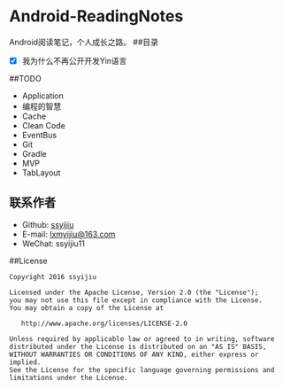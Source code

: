 # Android-ReadingNotes
Android阅读笔记，个人成长之路。
##目录
- [x] 我为什么不再公开开发Yin语言

##TODO
- Application
- 编程的智慧
- Cache
- Clean Code
- EventBus
- Git
- Gradle 
- MVP
- TabLayout


## 联系作者
- Github: [ssyijiu](https://github.com/ssyijiu)
- E-mail: lxmyijiu@163.com
- WeChat: ssyijiu11

##License

```
Copyright 2016 ssyijiu

Licensed under the Apache License, Version 2.0 (the "License");
you may not use this file except in compliance with the License.
You may obtain a copy of the License at

   http://www.apache.org/licenses/LICENSE-2.0

Unless required by applicable law or agreed to in writing, software
distributed under the License is distributed on an "AS IS" BASIS,
WITHOUT WARRANTIES OR CONDITIONS OF ANY KIND, either express or implied.
See the License for the specific language governing permissions and
limitations under the License.